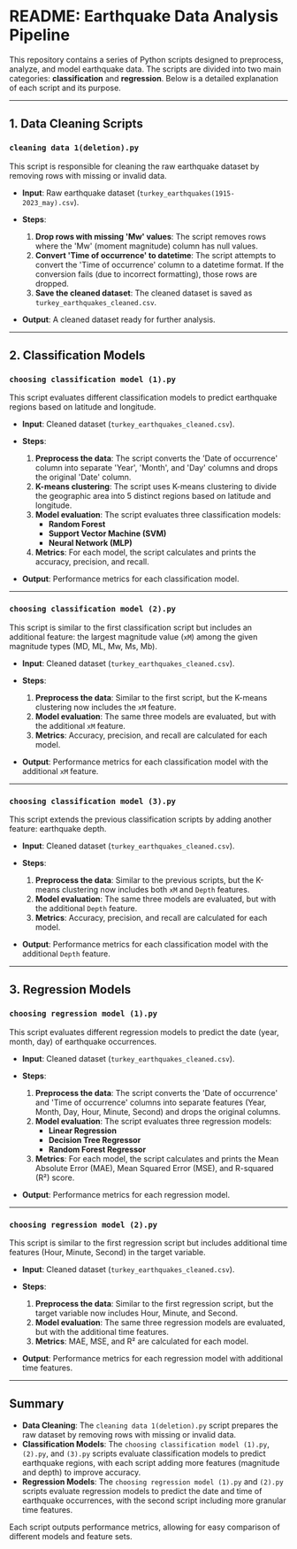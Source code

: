 # README: Earthquake Data Analysis Pipeline

This repository contains a series of Python scripts designed to preprocess, analyze, and model earthquake data. The scripts are divided into two main categories: **classification** and **regression**. Below is a detailed explanation of each script and its purpose.

---

## 1. **Data Cleaning Scripts**

### `cleaning data 1(deletion).py`
This script is responsible for cleaning the raw earthquake dataset by removing rows with missing or invalid data.

- **Input**: Raw earthquake dataset (`turkey_earthquakes(1915-2023_may).csv`).
- **Steps**:
  1. **Drop rows with missing 'Mw' values**: The script removes rows where the 'Mw' (moment magnitude) column has null values.
  2. **Convert 'Time of occurrence' to datetime**: The script attempts to convert the 'Time of occurrence' column to a datetime format. If the conversion fails (due to incorrect formatting), those rows are dropped.
  3. **Save the cleaned dataset**: The cleaned dataset is saved as `turkey_earthquakes_cleaned.csv`.

- **Output**: A cleaned dataset ready for further analysis.

---

## 2. **Classification Models**

### `choosing classification model (1).py`
This script evaluates different classification models to predict earthquake regions based on latitude and longitude.

- **Input**: Cleaned dataset (`turkey_earthquakes_cleaned.csv`).
- **Steps**:
  1. **Preprocess the data**: The script converts the 'Date of occurrence' column into separate 'Year', 'Month', and 'Day' columns and drops the original 'Date' column.
  2. **K-means clustering**: The script uses K-means clustering to divide the geographic area into 5 distinct regions based on latitude and longitude.
  3. **Model evaluation**: The script evaluates three classification models:
     - **Random Forest**
     - **Support Vector Machine (SVM)**
     - **Neural Network (MLP)**
  4. **Metrics**: For each model, the script calculates and prints the accuracy, precision, and recall.

- **Output**: Performance metrics for each classification model.

---

### `choosing classification model (2).py`
This script is similar to the first classification script but includes an additional feature: the largest magnitude value (`xM`) among the given magnitude types (MD, ML, Mw, Ms, Mb).

- **Input**: Cleaned dataset (`turkey_earthquakes_cleaned.csv`).
- **Steps**:
  1. **Preprocess the data**: Similar to the first script, but the K-means clustering now includes the `xM` feature.
  2. **Model evaluation**: The same three models are evaluated, but with the additional `xM` feature.
  3. **Metrics**: Accuracy, precision, and recall are calculated for each model.

- **Output**: Performance metrics for each classification model with the additional `xM` feature.

---

### `choosing classification model (3).py`
This script extends the previous classification scripts by adding another feature: earthquake depth.

- **Input**: Cleaned dataset (`turkey_earthquakes_cleaned.csv`).
- **Steps**:
  1. **Preprocess the data**: Similar to the previous scripts, but the K-means clustering now includes both `xM` and `Depth` features.
  2. **Model evaluation**: The same three models are evaluated, but with the additional `Depth` feature.
  3. **Metrics**: Accuracy, precision, and recall are calculated for each model.

- **Output**: Performance metrics for each classification model with the additional `Depth` feature.

---

## 3. **Regression Models**

### `choosing regression model (1).py`
This script evaluates different regression models to predict the date (year, month, day) of earthquake occurrences.

- **Input**: Cleaned dataset (`turkey_earthquakes_cleaned.csv`).
- **Steps**:
  1. **Preprocess the data**: The script converts the 'Date of occurrence' and 'Time of occurrence' columns into separate features (Year, Month, Day, Hour, Minute, Second) and drops the original columns.
  2. **Model evaluation**: The script evaluates three regression models:
     - **Linear Regression**
     - **Decision Tree Regressor**
     - **Random Forest Regressor**
  3. **Metrics**: For each model, the script calculates and prints the Mean Absolute Error (MAE), Mean Squared Error (MSE), and R-squared (R²) score.

- **Output**: Performance metrics for each regression model.

---

### `choosing regression model (2).py`
This script is similar to the first regression script but includes additional time features (Hour, Minute, Second) in the target variable.

- **Input**: Cleaned dataset (`turkey_earthquakes_cleaned.csv`).
- **Steps**:
  1. **Preprocess the data**: Similar to the first regression script, but the target variable now includes Hour, Minute, and Second.
  2. **Model evaluation**: The same three regression models are evaluated, but with the additional time features.
  3. **Metrics**: MAE, MSE, and R² are calculated for each model.

- **Output**: Performance metrics for each regression model with additional time features.

---

## Summary

- **Data Cleaning**: The `cleaning data 1(deletion).py` script prepares the raw dataset by removing rows with missing or invalid data.
- **Classification Models**: The `choosing classification model (1).py`, `(2).py`, and `(3).py` scripts evaluate classification models to predict earthquake regions, with each script adding more features (magnitude and depth) to improve accuracy.
- **Regression Models**: The `choosing regression model (1).py` and `(2).py` scripts evaluate regression models to predict the date and time of earthquake occurrences, with the second script including more granular time features.

Each script outputs performance metrics, allowing for easy comparison of different models and feature sets.
